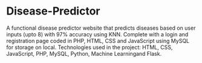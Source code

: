 # Disease-Predictor
A functional disease predictor website that predicts diseases based on user inputs (upto 8) with 97% accuracy using KNN. Complete with a login and registration page coded in PHP, HTML, CSS and JavaScript using MySQL for storage on local. Technologies used in the project: HTML, CSS, JavaScript, PHP, MySQL, Python, Machine Learningand Flask.
